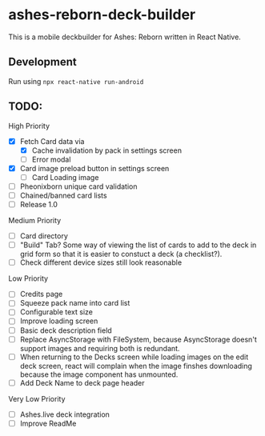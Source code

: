 # ashes-reborn-deck-builder
This is a mobile deckbuilder for Ashes: Reborn written in React Native.

## Development

Run using `npx react-native run-android`

## TODO:
High Priority
- [x] Fetch Card data via
  - [x] Cache invalidation by pack in settings screen
  - [ ] Error modal
- [x] Card image preload button in settings screen
  - [ ] Card Loading image
- [ ] Pheonixborn unique card validation
- [ ] Chained/banned card lists
- [ ] Release 1.0

Medium Priority
- [ ] Card directory
- [ ] "Build" Tab? Some way of viewing the list of cards to add to the deck in grid form so that it is easier to constuct a deck (a checklist?).
- [ ] Check different device sizes still look reasonable

Low Priority
- [ ] Credits page
- [ ] Squeeze pack name into card list
- [ ] Configurable text size
- [ ] Improve loading screen
- [ ] Basic deck description field
- [ ] Replace AsyncStorage with FileSystem, because AsyncStorage doesn't support images and requiring both is redundant.
- [ ] When returning to the Decks screen while loading images on the edit deck screen, react will complain when the image finshes downloading because the image component has unmounted.
- [ ] Add Deck Name to deck page header

Very Low Priority
- [ ] Ashes.live deck integration
- [ ] Improve ReadMe
